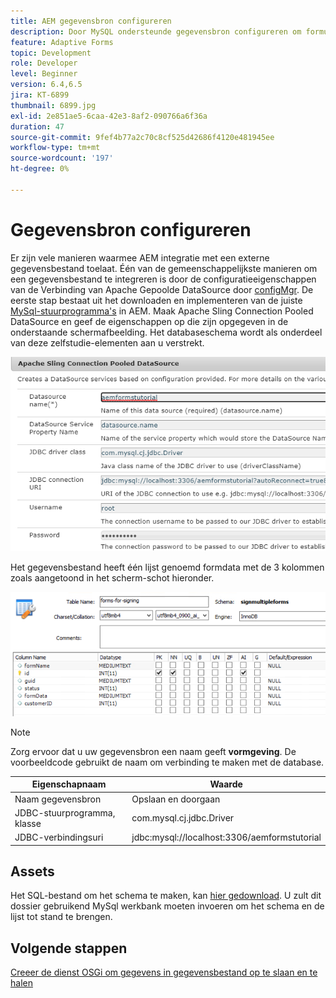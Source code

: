 ```yaml
---
title: AEM gegevensbron configureren
description: Door MySQL ondersteunde gegevensbron configureren om formuliergegevens op te slaan en op te halen
feature: Adaptive Forms
topic: Development
role: Developer
level: Beginner
version: 6.4,6.5
jira: KT-6899
thumbnail: 6899.jpg
exl-id: 2e851ae5-6caa-42e3-8af2-090766a6f36a
duration: 47
source-git-commit: 9fef4b77a2c70c8cf525d42686f4120e481945ee
workflow-type: tm+mt
source-wordcount: '197'
ht-degree: 0%

---
```


# Gegevensbron configureren

Er zijn vele manieren waarmee AEM integratie met een externe gegevensbestand toelaat. Één van de gemeenschappelijkste manieren om een gegevensbestand te integreren is door de configuratieeigenschappen van de Verbinding van Apache Gepoolde DataSource door [configMgr](http://localhost:4502/system/console/configMgr).
De eerste stap bestaat uit het downloaden en implementeren van de juiste [MySql-stuurprogramma&#39;s](https://mvnrepository.com/artifact/mysql/mysql-connector-java) in AEM.
Maak Apache Sling Connection Pooled DataSource en geef de eigenschappen op die zijn opgegeven in de onderstaande schermafbeelding. Het databaseschema wordt als onderdeel van deze zelfstudie-elementen aan u verstrekt.

![gegevensbron](assets/data-source.PNG)

Het gegevensbestand heeft één lijst genoemd formdata met de 3 kolommen zoals aangetoond in het scherm-schot hieronder.

![gegevensbank](assets/data-base.PNG)


>[!NOTE]
>Zorg ervoor dat u uw gegevensbron een naam geeft **vormgeving**. De voorbeeldcode gebruikt de naam om verbinding te maken met de database.

| Eigenschapnaam | Waarde |
| ------------------------|--------------------------------------- |
| Naam gegevensbron | Opslaan en doorgaan |
| JDBC-stuurprogramma, klasse | com.mysql.cj.jdbc.Driver |
| JDBC-verbindingsuri | jdbc:mysql://localhost:3306/aemformstutorial |

## Assets

Het SQL-bestand om het schema te maken, kan [hier gedownload](assets/sign-multiple-forms.sql). U zult dit dossier gebruikend MySql werkbank moeten invoeren om het schema en de lijst tot stand te brengen.

## Volgende stappen

[Creeer de dienst OSGi om gegevens in gegevensbestand op te slaan en te halen](./create-osgi-service.md)
